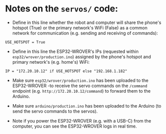 # Notes on the `servos/` code:

- Define in this line whether the robot and computer will share the phone's hotspot (True) or the primary network's WiFi (False) as a common network for communication (e.g. sending and receiving of commands):

```
USE_HOTSPOT = True
```

- Define in this line the ESP32-WROVER's IPs (requested within `esp32/wrover/production.ino`) assigned by the phone's hotspot and primary network's (e.g. home's) WiFi:

```
IP = "172.20.10.12" if USE_HOTSPOT else "192.168.1.182"
```

- Make sure `esp32/wrover/production.ino` has been uploaded to the ESP32-WROVER -to receive the servo commands on the `/command` endpoint (e.g. `http://172.20.10.12/command`) to forward them to the Arduino.

- Make sure `arduino/production.ino` has been uploaded to the Arduino (to send the servo commands to the servos).

- Note if you power the ESP32-WROVER (e.g. with a USB-C) from the computer, you can see the ESP32-WROVER logs in real time.
